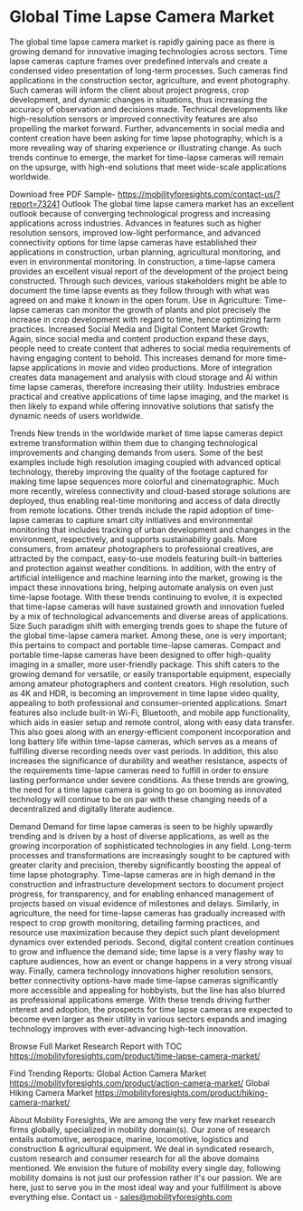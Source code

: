 # Global Time Lapse Camera Market

The global time lapse camera market is rapidly gaining pace as there is growing demand for innovative imaging technologies across sectors. Time lapse cameras capture frames over predefined intervals and create a condensed video presentation of long-term processes. Such cameras find applications in the construction sector, agriculture, and event photography. Such cameras will inform the client about project progress, crop development, and dynamic changes in situations, thus increasing the accuracy of observation and decisions made. Technical developments like high-resolution sensors or improved connectivity features are also propelling the market forward. Further, advancements in social media and content creation have been asking for time lapse photography, which is a more revealing way of sharing experience or illustrating change. As such trends continue to emerge, the market for time-lapse cameras will remain on the upsurge, with high-end solutions that meet wide-scale applications worldwide.

Download free PDF Sample- https://mobilityforesights.com/contact-us/?report=73241
Outlook
The global time lapse camera market has an excellent outlook because of converging technological progress and increasing applications across industries. Advances in features such as higher resolution sensors, improved low-light performance, and advanced connectivity options for time lapse cameras have established their applications in construction, urban planning, agricultural monitoring, and even in environmental monitoring. In construction, a time-lapse camera provides an excellent visual report of the development of the project being constructed. Through such devices, various stakeholders might be able to document the time lapse events as they follow through with what was agreed on and make it known in the open forum. Use in Agriculture: Time-lapse cameras can monitor the growth of plants and plot precisely the increase in crop development with regard to time, hence optimizing farm practices. Increased Social Media and Digital Content Market Growth: Again, since social media and content production expand these days, people need to create content that adheres to social media requirements of having engaging content to behold. This increases demand for more time-lapse applications in movie and video productions. More of integration creates data management and analysis with cloud storage and AI within time lapse cameras, therefore increasing their utility. Industries embrace practical and creative applications of time lapse imaging, and the market is then likely to expand while offering innovative solutions that satisfy the dynamic needs of users worldwide.

Trends
New trends in the worldwide market of time lapse cameras depict extreme transformation within them due to changing technological improvements and changing demands from users. Some of the best examples include high resolution imaging coupled with advanced optical technology, thereby improving the quality of the footage captured for making time lapse sequences more colorful and cinematographic. Much more recently, wireless connectivity and cloud-based storage solutions are deployed, thus enabling real-time monitoring and access of data directly from remote locations. Other trends include the rapid adoption of time-lapse cameras to capture smart city initiatives and environmental monitoring that includes tracking of urban development and changes in the environment, respectively, and supports sustainability goals. More consumers, from amateur photographers to professional creatives, are attracted by the compact, easy-to-use models featuring built-in batteries and protection against weather conditions. In addition, with the entry of artificial intelligence and machine learning into the market, growing is the impact these innovations bring, helping automate analysis on even just time-lapse footage. With these trends continuing to evolve, it is expected that time-lapse cameras will have sustained growth and innovation fueled by a mix of technological advancements and diverse areas of applications.
Size
Such paradigm shift with emerging trends goes to shape the future of the global time-lapse camera market. Among these, one is very important; this pertains to compact and portable time-lapse cameras. Compact and portable time-lapse cameras have been designed to offer high-quality imaging in a smaller, more user-friendly package. This shift caters to the growing demand for versatile, or easily transportable equipment, especially among amateur photographers and content creators. High resolution, such as 4K and HDR, is becoming an improvement in time lapse video quality, appealing to both professional and consumer-oriented applications. Smart features also include built-in Wi-Fi, Bluetooth, and mobile app functionality, which aids in easier setup and remote control, along with easy data transfer. This also goes along with an energy-efficient component incorporation and long battery life within time-lapse cameras, which serves as a means of fulfilling diverse recording needs over vast periods. In addition, this also increases the significance of durability and weather resistance, aspects of the requirements time-lapse cameras need to fulfill in order to ensure lasting performance under severe conditions. As these trends are growing, the need for a time lapse camera is going to go on booming as innovated technology will continue to be on par with these changing needs of a decentralized and digitally literate audience.

Demand
Demand for time lapse cameras is seen to be highly upwardly trending and is driven by a host of diverse applications, as well as the growing incorporation of sophisticated technologies in any field. Long-term processes and transformations are increasingly sought to be captured with greater clarity and precision, thereby significantly boosting the appeal of time lapse photography. Time-lapse cameras are in high demand in the construction and infrastructure development sectors to document project progress, for transparency, and for enabling enhanced management of projects based on visual evidence of milestones and delays. Similarly, in agriculture, the need for time-lapse cameras has gradually increased with respect to crop growth monitoring, detailing farming practices, and resource use maximization because they depict such plant development dynamics over extended periods. Second, digital content creation continues to grow and influence the demand side; time lapse is a very flashy way to capture audiences, how an event or change happens in a very strong visual way. Finally, camera technology innovations higher resolution sensors, better connectivity options-have made time-lapse cameras significantly more accessible and appealing for hobbyists, but the line has also blurred as professional applications emerge. With these trends driving further interest and adoption, the prospects for time lapse cameras are expected to become even larger as their utility in various sectors expands and imaging technology improves with ever-advancing high-tech innovation.

Browse Full Market Research Report with TOC https://mobilityforesights.com/product/time-lapse-camera-market/


Find Trending Reports:
Global Action Camera Market
https://mobilityforesights.com/product/action-camera-market/
Global Hiking Camera Market
https://mobilityforesights.com/product/hiking-camera-market/


About Mobility Foresights,
We are among the very few market research firms globally, specialized in mobility domain(s). Our zone of research entails automotive, aerospace, marine, locomotive, logistics and construction & agricultural equipment. We deal in syndicated research, custom research and consumer research for all the above domains mentioned.
We envision the future of mobility every single day, following mobility domains is not just our profession rather it's our passion. We are here, just to serve you in the most ideal way and your fulfillment is above everything else. Contact us -  sales@mobilityforesights.com 


